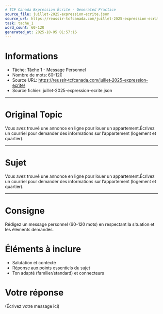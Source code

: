 ```yaml
---
# TCF Canada Expression Écrite - Generated Practice
source_file: juillet-2025-expression-ecrite.json
source_url: https://reussir-tcfcanada.com/juillet-2025-expression-ecrite/
task: tache_1
word_count: 60-120
generated_at: 2025-10-05 01:57:16
---
```


# Informations
- Tâche: Tâche 1 - Message Personnel
- Nombre de mots: 60-120
- Source URL: https://reussir-tcfcanada.com/juillet-2025-expression-ecrite/
- Source fichier: juillet-2025-expression-ecrite.json

---

# Original Topic
Vous avez trouvé une annonce en ligne pour louer un appartement.Écrivez un courriel pour demander des informations sur l’appartement (logement et quartier).

---

# Sujet
Vous avez trouvé une annonce en ligne pour louer un appartement.Écrivez un courriel pour demander des informations sur l’appartement (logement et quartier).

---
# Consigne
Rédigez un message personnel (60–120 mots) en respectant la situation et les éléments demandés.

# Éléments à inclure
- Salutation et contexte
- Réponse aux points essentiels du sujet
- Ton adapté (familier/standard) et connecteurs

# Votre réponse
(Écrivez votre message ici)
